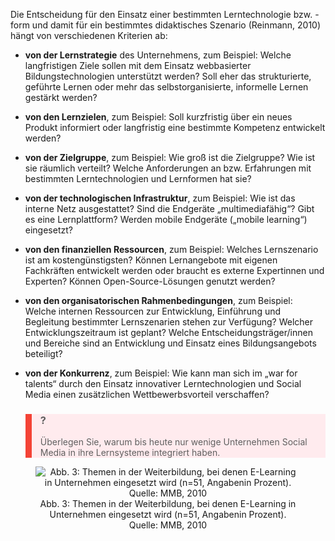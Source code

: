 <!-- filename: 07_Kriterien_fuer_den_Einsatz_von_Technologien_und_Lernformen.md -->
<!-- title: Kriterien für den Einsatz von Technologien und Lernformen -->

Die Entscheidung für den Einsatz einer bestimmten Lerntechnologie bzw. -form und damit für ein bestimmtes didaktisches Szenario (Reinmann, 2010) hängt von verschiedenen Kriterien ab:

- **von der Lernstrategie** des Unternehmens, zum Beispiel: Welche langfristigen Ziele sollen mit dem Einsatz webbasierter Bildungstechnologien unterstützt werden? Soll eher das strukturierte, geführte Lernen oder mehr das selbstorganisierte, informelle Lernen gestärkt werden?

- **von den Lernzielen**, zum Beispiel: Soll kurzfristig über ein neues Produkt informiert oder langfristig eine bestimmte Kompetenz entwickelt werden?

- **von der Zielgruppe**, zum Beispiel: Wie groß ist die Zielgruppe? Wie ist sie räumlich verteilt? Welche Anforderungen an bzw. Erfahrungen mit bestimmten Lerntechnologien und Lernformen hat sie?

- **von der technologischen Infrastruktur**, zum Beispiel: Wie ist das interne Netz ausgestattet? Sind die Endgeräte „multimediafähig“? Gibt es eine Lernplattform? Werden mobile Endgeräte („mobile learning“) eingesetzt?

- **von den finanziellen Ressourcen**, zum Beispiel: Welches Lernszenario ist am kostengünstigsten? Können Lernangebote mit eigenen Fachkräften entwickelt werden oder braucht es externe Expertinnen und Experten? Können Open-Source-Lösungen genutzt werden?

- **von den organisatorischen Rahmenbedingungen**, zum Beispiel: Welche internen Ressourcen zur Entwicklung, Einführung und Begleitung bestimmter Lernszenarien stehen zur Verfügung? Welcher Entwicklungszeitraum ist geplant? Welche Entscheidungsträger/innen und Bereiche sind an Entwicklung und Einsatz eines Bildungsangebots beteiligt?

- **von der Konkurrenz**, zum Beispiel: Wie kann man sich im „war for talents“ durch den Einsatz innovativer Lerntechnologien und Social Media einen zusätzlichen Wettbewerbsvorteil verschaffen?

<blockquote style="background: #FFEBEE; border-left: 10px solid #F44336">

### ?

Überlegen Sie, warum bis heute nur wenige Unternehmen Social Media in ihre Lernsysteme integriert haben.

</blockquote>

<center><figure>
  <img src="https://raw.githubusercontent.com/ed-tech-at/L3T/refs/heads/main/50_Webbasiertes_Lernen_in_Unternehmen/img/03_Themen_in_der_Weiterbildung_bei_denen_ELearning_in_Unternehmen_eingesetzt_wird_n.jpg" alt="Abb. 3: Themen in der Weiterbildung, bei denen E-Learning in Unternehmen eingesetzt wird (n=51, Angabenin Prozent). Quelle: MMB, 2010">
  <figcaption>Abb. 3: Themen in der Weiterbildung, bei denen E-Learning in Unternehmen eingesetzt wird (n=51, Angabenin Prozent). Quelle: MMB, 2010</figcaption>
</figure></center>

